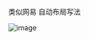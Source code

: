 类似网易 自动布局写法


![image](https://github.com/qqqsbz/WXBScrollTab/blob/master/ScrollTab/screenshots.gif)